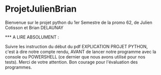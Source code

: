 # ProjetJulienBrian
Bienvenue sur le projet python du 1er Semestre de la promo 62, de Julien Cotisson et Brian DELAUNAY

*** A LIRE ABSOLUMENT :

Suivre les instruction du début du pdf EXPLICATION PROJET PYTHON, c'est à dire notre compte rendu, AVANT de lancer notre programme avec la console ou POWERSHELL (ce dernier que nous avons utilisé pour nos tests).
Merci de votre attention. Bon courage pour l'évaluation des programmes.
